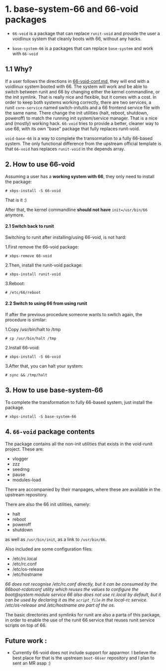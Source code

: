 # 1. base-system-66 and 66-void packages

- `66-void` is a package that can replace `runit-void` and provide the user a voidlinux system that cleanly boots with 66, without any hacks.

- `base-system-66` is a packages that can replace `base-system` and work with `66-void`

## 1.1 Why?

If a user follows the directions in [66-void-conf.md](https://github.com/mobinmob/void-66-services/blob/master/conf/void-66-conf.md), they will end with a voidlinux system booted with 66. The system will work and be able to switch between runit and 66 by changing either the kernel commandline, or the init symlink.
That is really nice and flexible, but it comes with a cost. In order to keep both systems working correctly, there are two services, a runit `core-service` named switch-initutils and a 66 frontend service file with the same name.
There change the init utilities (halt, reboot, shutdown, poweroff) to match the running init system/service manager. That is a nice and (mostly) working hack.
`66-void` tries to provide a better, cleaner way to use 66, with its own "base" package that fully replaces runit-void.

`void-base-66` is a way to complete the transormation to a fully 66-based system. The only functional difference from the upstream official template is that `66-void` has replaces `runit-void` in the depends array.

## 2. How to use 66-void

Assuming a user has a **working system with 66**, they only need to install the package:

```
# xbps-install -S 66-void
```
That is it :)

After that, the kernel commandline **should not have** `init=/usr/bin/66` anymore.

#### 2.1 Switch back to runit

Switching to runit after installing/using 66-void, is not hard:

1.First remove the 66-void package:

```
# xbps-remove 66-void
```

2.Then, install the runit-void package:

```
# xbps-install runit-void
```

3.Reboot:

```
# /etc/66/reboot
```
#### 2.2 Switch to using 66 from using runit

If after the previous procedure someone wants to switch again, the procedure is similar:

1.Copy /usr/bin/halt to /tmp

```
# cp /usr/bin/halt /tmp
```

2.Install 66-void:

```
# xbps-install -S 66-void
```

3.After that, you can halt your system:

```
# sync && /tmp/halt
```

## 3. How to use base-system-66

To complete the transformation to fully 66-based system, just install the package.

```
# xbps-install -S base-system-66
```

## 4. `66-void` package contents

The package contains all the non-init utilities that exists in the void-runit project. These are:

- vlogger
- zzz
- seedrng
- pause
- modules-load

There are accompanied by their manpages, where these are available in the upstream repository.

There are also the 66 init utilities, namely:

- halt
- reboot
- poweroff
- shutdown

as well as `/usr/bin/init`, as a link to `/usr/bin/66`.

Also included are some configuration files:

- /etc/rc.local
- /etc/rc.conf
- /etc/os-release
- /etc/hostname

*66 does not recognise /etc/rc.conf directly, but it can be consumed by the 66boot-rcdotconf utility which reuses the values to configure the boot@system module service*
*66 also does not use rc.local by default, but it can be used by declaring it as the `script_file` in the local-rc service.*
*/etc/os-release and /etc/hostname are part of the os.*

The basic directories and symlinks for runit are also a parta of this package, in order to enable the use of the runit 66 service that reuses runit service scripts on top of 66.

## Future work :

- Currently 66-void does not include support for apparmor. I believe the best place for that is the upstream `boot-66ser` repository and I plan to sent an MR asap :)
